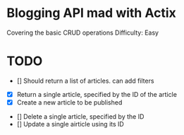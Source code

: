 # Blogging API mad with Actix
Covering the basic CRUD operations
Difficulty: Easy

# TODO
- [] Should return a list of articles. can add filters 
- [x] Return a single article, specified by the ID of the article 
- [x] Create a new article to be published
- [] Delete a single article, specified by the ID 
- [] Update a single airticle using its ID 
